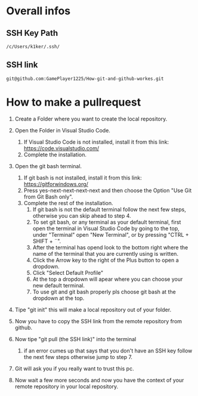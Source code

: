 # Overall infos

 ## SSH Key Path
    /c/Users/k1ker/.ssh/

 ## SSH link
    git@github.com:GamePlayer1225/How-git-and-github-workes.git

# How to make a pullrequest
1. Create a Folder where you want to create the local repository.
2. Open the Folder in Visual Studio Code.
    1. If Visual Studio Code is not installed, install it from this link: https://code.visualstudio.com/
    2. Complete the installation.
3. Open the git bash terminal.
    1. If git bash is not installed, install it from this link: https://gitforwindows.org/
    2. Press yes-next-next-next-next and then choose the Option "Use Git from Git Bash only".
    3. Complete the rest of the installation.
        1. If git bash is not the default terminal follow the next few steps, otherwise you can skip ahead to step 4.
        2. To set git bash, or any terminal as your default terminal, first open the terminal in Visual Studio Code by going to the top, under "Terminal" open "New Terminal", or by pressing "CTRL + SHIFT + ¨".
        3. After the terminal has opend look to the bottom right where the name of the terminal that you are currently using is written.
        4. Click the Arrow key to the right of the Plus button to open a dropdown.
        5. Click "Select Default Profile"
        6. At the top a dropdown will apear where you can choose your new default terminal.
        7. To use git and git bash properly pls choose git bash at the dropdown at the top.
4. Tipe "git init" this will make a local repository out of your folder.
5. Now you have to copy the SSH link from the remote repository from github.
6. Now tipe "git pull (the SSH link)" into the terminal
    1. if an error cumes up that says that you don't have an SSH key follow the next few steps otherwise jump to step 7.

7. Git will ask you if you really want to trust this pc.
8. Now wait a few more seconds and now you have the context of your remote repository in your local repository.
